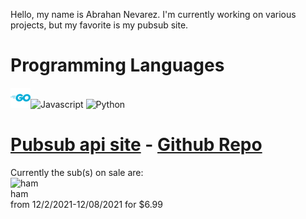 Hello, my name is Abrahan Nevarez. I'm currently working on various projects, but my favorite is my pubsub site.<br/><h1>Programming Languages</h1> <div styles='display: inline-block'>![Golang](https://github.com/zenith110/zenith110/blob/main/golang_logo_icon_171073.png)![Javascript](https://github.com/zenith110/zenith110/blob/main/javascript-371774.ico) ![Python](https://github.com/zenith110/zenith110/blob/main/python-452091.ico)</div><h1>[Pubsub api site](https://www.pubsub-api.dev/) - [Github Repo](https://github.com/zenith110/pubsub_api)</h1>Currently the sub(s) on sale are: <br/>![ham](https://pubsub-images.s3.us-east-2.amazonaws.com/ham.jpg)<br/>ham<br/>from 12/2/2021-12/08/2021 for $6.99<br/>